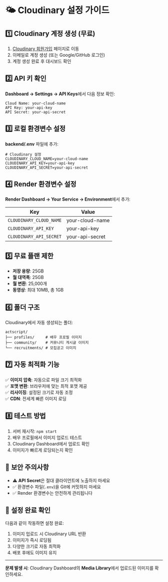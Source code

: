 # 🌤️ Cloudinary 설정 가이드

## 1️⃣ Cloudinary 계정 생성 (무료)

1. [Cloudinary 회원가입](https://cloudinary.com/users/register/free) 페이지로 이동
2. 이메일로 계정 생성 (또는 Google/GitHub 로그인)
3. 계정 생성 완료 후 대시보드 확인

## 2️⃣ API 키 확인

**Dashboard → Settings → API Keys**에서 다음 정보 확인:

```
Cloud Name: your-cloud-name
API Key: your-api-key  
API Secret: your-api-secret
```

## 3️⃣ 로컬 환경변수 설정

**backend/.env** 파일에 추가:

```env
# Cloudinary 설정
CLOUDINARY_CLOUD_NAME=your-cloud-name
CLOUDINARY_API_KEY=your-api-key
CLOUDINARY_API_SECRET=your-api-secret
```

## 4️⃣ Render 환경변수 설정

**Render Dashboard → Your Service → Environment**에서 추가:

| Key | Value |
|-----|-------|
| `CLOUDINARY_CLOUD_NAME` | your-cloud-name |
| `CLOUDINARY_API_KEY` | your-api-key |
| `CLOUDINARY_API_SECRET` | your-api-secret |

## 5️⃣ 무료 플랜 제한

- **저장 용량**: 25GB
- **월 대역폭**: 25GB  
- **월 변환**: 25,000개
- **동영상**: 최대 10MB, 총 1GB

## 6️⃣ 폴더 구조

Cloudinary에서 자동 생성되는 폴더:

```
actscript/
├── profiles/     # 배우 프로필 이미지
├── community/    # 커뮤니티 게시글 이미지  
└── recruitments/ # 모집공고 이미지
```

## 7️⃣ 자동 최적화 기능

✅ **이미지 압축**: 자동으로 파일 크기 최적화  
✅ **포맷 변환**: 브라우저에 맞는 최적 포맷 제공  
✅ **리사이징**: 설정된 크기로 자동 조정  
✅ **CDN**: 전세계 빠른 이미지 로딩  

## 8️⃣ 테스트 방법

1. 서버 재시작: `npm start`
2. 배우 프로필에서 이미지 업로드 테스트
3. Cloudinary Dashboard에서 업로드 확인
4. 이미지가 빠르게 로딩되는지 확인

## 🚨 보안 주의사항

- ⚠️ **API Secret**은 절대 클라이언트에 노출하지 마세요
- ✅ 환경변수 파일(`.env`)을 Git에 커밋하지 마세요
- ✅ Render 환경변수는 안전하게 관리됩니다

## 🎯 설정 완료 확인

다음과 같이 작동하면 설정 완료:

1. 이미지 업로드 시 Cloudinary URL 반환
2. 이미지가 즉시 로딩됨  
3. 다양한 크기로 자동 최적화
4. 배포 후에도 이미지 유지

---

**문제 발생 시**: Cloudinary Dashboard의 **Media Library**에서 업로드된 이미지를 확인하세요.